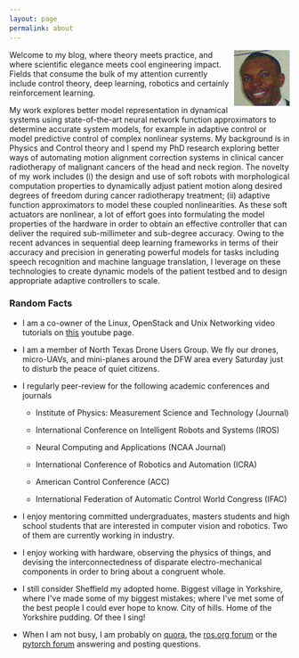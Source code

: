 ```yaml
---
layout: page
permalink: about
---
```


<?php include_once("analyticstracking.php") ?>

<img src="/downloads/Pat.jpg" alt="Me" align="right" style="width:100px;height:100px;">
Welcome to my blog, where theory meets practice, and where scientific elegance meets cool engineering impact. Fields that consume the bulk of my attention currently include control theory, deep learning, robotics and certainly reinforcement learning.

My work explores better model representation in dynamical systems using state-of-the-art neural network function approximators to determine accurate system models, for example in adaptive control or model predictive control of complex nonlinear systems. My background is in Physics and Control theory and I spend my PhD research exploring better ways of automating motion alignment correction systems in clinical cancer radiotherapy of malignant cancers of the head and neck region. The novelty of my work includes (i) the design and use of soft robots with morphological computation properties to dynamically adjust patient motion along desired degrees of freedom during cancer radiotherapy treatment; (ii) adaptive function approximators to model these coupled nonlinearities.  As these soft actuators are nonlinear, a lot of effort goes into formulating the model properties of the hardware in order to obtain an effective controller that can deliver the required sub-millimeter and sub-degree accuracy. Owing to the recent advances in sequential deep learning frameworks in terms of their accuracy and precision in generating powerful models for tasks including speech recognition and machine language translation, I leverage on these technologies to create dynamic models of the patient testbed and to design appropriate adaptive controllers to scale.

<!--
#### Research Background

In stereotactic radiosurgery of the head and neck region, patients are typically positioned in a supine manner on a 6-DOF robotic couch for motion alignment correction with respect to an incident radiation. As such, the precision of delivery of the radiation dose to target tumor is extremely important. Target miss in dosimetry angle or positioning errors arising from patient positioning errors have been known to cause eczema, brain complications and the exposure of organs at risks.
{% include fig.html
max-width="200px" file="/imgs/homepage/igrt_setup.jpg" alt="igrt setup"
float="right"  border="1px dotted black"  margin="0px 0px 15px 20px" align="right"
 %}
To prevent the patient from drifting from pre-calibrated pose on the 6-DOF robotic treatment couch, clinicians fixate metallic rings/frames or elastic plastic masks on the patient's head and neck region so that involuntary motion by the patient is greatly minimized. But the use of such rings or masks have undesirable effects such as attenuating the radiation beam (thus minimizing incident dose and treatment efficacy) or making the patient uncomfortable.
The majority of such masks employed do not compensate for real-time patient deviation from planned targets. To compensate for such drifts, I have formulated a [neuro-adaptive controller][iros-paper] for a network of compliant soft-robot systems to automatically move the patient's head and neck to desired pose based on a learning based finite-state machine.

{% include fig.html
max-width="100px" file="/imgs/homepage/moveit.jpg" alt="igrt setup"
float="right"  border="1px dotted black"  margin="0px 0px 15px 20px" align="right"
 %}

The idea is that by actuating elastomeric polymer enclosures that inflate or deflate based on the amount of air that is sent into them or by the amount of pressure that is exerted on them by a human-body part (such as head or neck), we can achieve a desired level of pose in frameless or maskless radiotherapy without sacrificing patient comfort or treatment efficacy as existing technologies allow. This is a revolutionizing approach to the current way frameless radiotherapy is practiced.

My solution is the only one so far that achieves desired actuation in closed-loop control and in real time without sacrificing time, treatment efficiency or patient comfort -- all based on a data-driven modeling approach and a mathematically proven stable neural-network based controller to compensate for the dynamics of the system. -->

### Random Facts

+ I am a co-owner of the Linux, OpenStack and Unix Networking video tutorials on [this](https://www.youtube.com/channel/UC-0PMn0rKV_ZOHF-qX6N3fQ/videos) youtube page.

+ I am a member of North Texas Drone Users Group. We fly our drones, micro-UAVs, and mini-planes around the DFW area every Saturday just to disturb the peace of quiet citizens.

+ I regularly peer-review for the following academic conferences and journals

    - Institute of Physics: Measurement Science and Technology (Journal)

    - International Conference on Intelligent Robots and Systems (IROS)

    - Neural Computing and Applications (NCAA Journal)

    - International Conference of Robotics and Automation (ICRA)

    - American Control Conference (ACC)

    - International Federation of Automatic Control World Congress (IFAC)

+ I enjoy mentoring committed undergraduates, masters students and high school students that are interested in computer vision and robotics. Two of them are currently working in industry.

+ I enjoy working with hardware, observing the physics of things, and devising the interconnectedness of disparate electro-mechanical components in order to bring about a congruent whole.

+ I still consider Sheffield my adopted home. Biggest village in Yorkshire, where I've made some of my biggest mistakes; where I've met some of the best people I could ever hope to know. City of hills. Home of the Yorkshire pudding. Of thee I sing!

+ When I am not busy, I am probably on [quora](https://www.quora.com/profile/Lekan-4), the [ros.org forum](http://answers.ros.org) or the [pytorch forum](http://discuss.pytorch.org) answering and posting questions.
